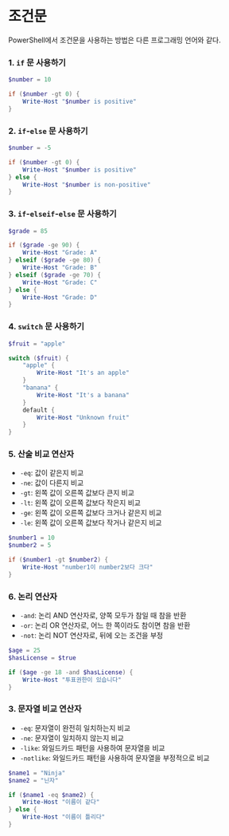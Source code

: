 # 조건문

PowerShell에서 조건문을 사용하는 방법은 다른 프로그래밍 언어와 같다. 
### 1. `if` 문 사용하기

```powershell
$number = 10

if ($number -gt 0) {
    Write-Host "$number is positive"
}
```

### 2. `if`-`else` 문 사용하기

```powershell
$number = -5

if ($number -gt 0) {
    Write-Host "$number is positive"
} else {
    Write-Host "$number is non-positive"
}
```

### 3. `if`-`elseif`-`else` 문 사용하기

```powershell
$grade = 85

if ($grade -ge 90) {
    Write-Host "Grade: A"
} elseif ($grade -ge 80) {
    Write-Host "Grade: B"
} elseif ($grade -ge 70) {
    Write-Host "Grade: C"
} else {
    Write-Host "Grade: D"
}
```

### 4. `switch` 문 사용하기

```powershell
$fruit = "apple"

switch ($fruit) {
    "apple" {
        Write-Host "It's an apple"
    }
    "banana" {
        Write-Host "It's a banana"
    }
    default {
        Write-Host "Unknown fruit"
    }
}
```

### 5. 산술 비교 연산자

* `-eq`: 값이 같은지 비교
* `-ne`: 값이 다른지 비교
* `-gt`: 왼쪽 값이 오른쪽 값보다 큰지 비교
* `-lt`: 왼쪽 값이 오른쪽 값보다 작은지 비교
* `-ge`: 왼쪽 값이 오른쪽 값보다 크거나 같은지 비교
* `-le`: 왼쪽 값이 오른쪽 값보다 작거나 같은지 비교

```powershell
$number1 = 10
$number2 = 5

if ($number1 -gt $number2) {
    Write-Host "number1이 number2보다 크다"
}
```

### 6. 논리 연산자

* `-and`: 논리 AND 연산자로, 양쪽 모두가 참일 때 참을 반환
* `-or`: 논리 OR 연산자로, 어느 한 쪽이라도 참이면 참을 반환
* `-not`: 논리 NOT 연산자로, 뒤에 오는 조건을 부정

```powershell
$age = 25
$hasLicense = $true

if ($age -ge 18 -and $hasLicense) {
    Write-Host "투표권한이 있습니다"
}
```

### 3. 문자열 비교 연산자

* `-eq`: 문자열이 완전히 일치하는지 비교
* `-ne`: 문자열이 일치하지 않는지 비교
* `-like`: 와일드카드 패턴을 사용하여 문자열을 비교
* `-notlike`: 와일드카드 패턴을 사용하여 문자열을 부정적으로 비교

```powershell
$name1 = "Ninja"
$name2 = "닌자"

if ($name1 -eq $name2) {
    Write-Host "이름이 같다"
} else {
    Write-Host "이름이 틀리다"
}
```
